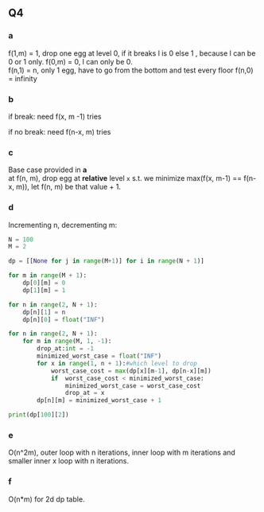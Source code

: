 ## Q4

### a
f(1,m) = 1, drop one egg at level 0, if it breaks l is 0 else 1 , because l can be 0 or 1 only.
f(0,m) = 0, l can only be 0.  
f(n,1) = n, only 1 egg, have to go from the bottom and test every floor
f(n,0) = infinity

### b  
if break: need f(x, m -1) tries

if no break: need f(n-x, m) tries

### c  
Base case provided in **a**  
at f(n, m), drop egg at **relative** level `x` s.t. we minimize max(f(x, m-1) == f(n-x, m)), let f(n, m) be that value + 1.

### d  
Incrementing n, decrementing m:
```python
N = 100
M = 2

dp = [[None for j in range(M+1)] for i in range(N + 1)]

for m in range(M + 1):
    dp[0][m] = 0
    dp[1][m] = 1

for n in range(2, N + 1):
    dp[n][1] = n
    dp[n][0] = float("INF")

for n in range(2, N + 1):
    for m in range(M, 1, -1):
        drop_at:int = -1
        minimized_worst_case = float("INF")
        for x in range(1, n + 1):#which level to drop
            worst_case_cost = max(dp[x][m-1], dp[n-x][m])
            if  worst_case_cost < minimized_worst_case:
                minimized_worst_case = worst_case_cost
                drop_at = x
        dp[n][m] = minimized_worst_case + 1

print(dp[100][2])
```
### e  
O(n^2m), outer loop with n iterations, inner loop with m iterations and smaller inner x loop with n iterations. 

### f
O(n*m) for 2d dp table.